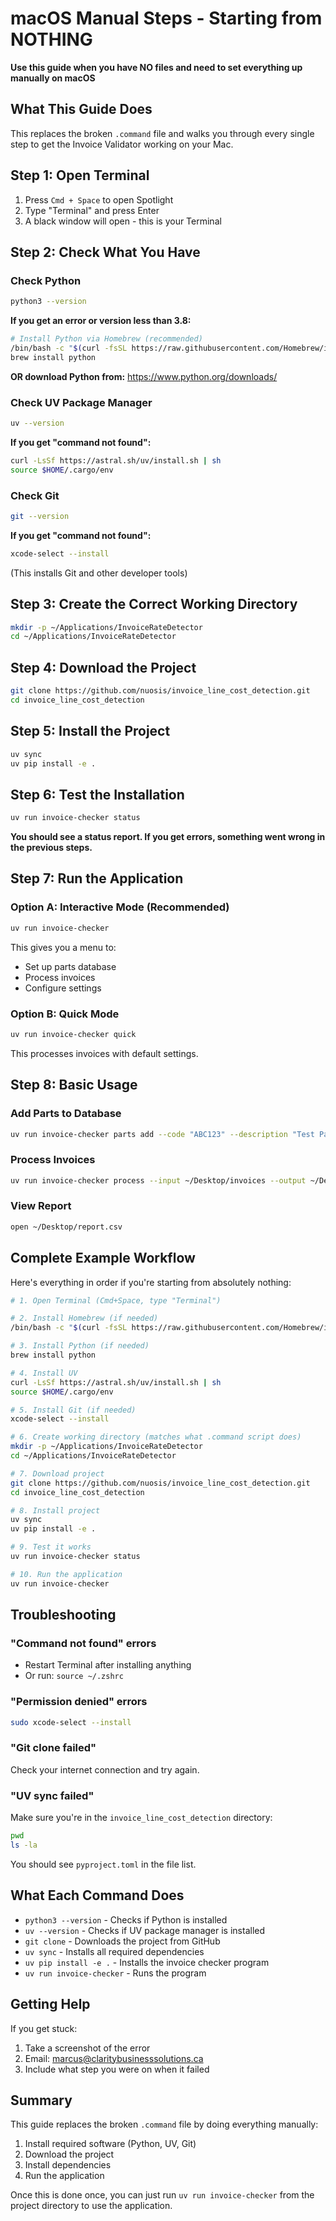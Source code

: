# macOS Manual Steps - Starting from NOTHING

**Use this guide when you have NO files and need to set everything up manually on macOS**

## What This Guide Does
This replaces the broken `.command` file and walks you through every single step to get the Invoice Validator working on your Mac.

## Step 1: Open Terminal
1. Press `Cmd + Space` to open Spotlight
2. Type "Terminal" and press Enter
3. A black window will open - this is your Terminal

## Step 2: Check What You Have

### Check Python
```bash
python3 --version
```

**If you get an error or version less than 3.8:**
```bash
# Install Python via Homebrew (recommended)
/bin/bash -c "$(curl -fsSL https://raw.githubusercontent.com/Homebrew/install/HEAD/install.sh)"
brew install python
```

**OR download Python from:** https://www.python.org/downloads/

### Check UV Package Manager
```bash
uv --version
```

**If you get "command not found":**
```bash
curl -LsSf https://astral.sh/uv/install.sh | sh
source $HOME/.cargo/env
```

### Check Git
```bash
git --version
```

**If you get "command not found":**
```bash
xcode-select --install
```
(This installs Git and other developer tools)

## Step 3: Create the Correct Working Directory
```bash
mkdir -p ~/Applications/InvoiceRateDetector
cd ~/Applications/InvoiceRateDetector
```

## Step 4: Download the Project
```bash
git clone https://github.com/nuosis/invoice_line_cost_detection.git
cd invoice_line_cost_detection
```

## Step 5: Install the Project
```bash
uv sync
uv pip install -e .
```

## Step 6: Test the Installation
```bash
uv run invoice-checker status
```

**You should see a status report. If you get errors, something went wrong in the previous steps.**

## Step 7: Run the Application

### Option A: Interactive Mode (Recommended)
```bash
uv run invoice-checker
```

This gives you a menu to:
- Set up parts database
- Process invoices
- Configure settings

### Option B: Quick Mode
```bash
uv run invoice-checker quick
```

This processes invoices with default settings.

## Step 8: Basic Usage

### Add Parts to Database
```bash
uv run invoice-checker parts add --code "ABC123" --description "Test Part" --rate 1.50
```

### Process Invoices
```bash
uv run invoice-checker process --input ~/Desktop/invoices --output ~/Desktop/report.csv
```

### View Report
```bash
open ~/Desktop/report.csv
```

## Complete Example Workflow

Here's everything in order if you're starting from absolutely nothing:

```bash
# 1. Open Terminal (Cmd+Space, type "Terminal")

# 2. Install Homebrew (if needed)
/bin/bash -c "$(curl -fsSL https://raw.githubusercontent.com/Homebrew/install/HEAD/install.sh)"

# 3. Install Python (if needed)
brew install python

# 4. Install UV
curl -LsSf https://astral.sh/uv/install.sh | sh
source $HOME/.cargo/env

# 5. Install Git (if needed)
xcode-select --install

# 6. Create working directory (matches what .command script does)
mkdir -p ~/Applications/InvoiceRateDetector
cd ~/Applications/InvoiceRateDetector

# 7. Download project
git clone https://github.com/nuosis/invoice_line_cost_detection.git
cd invoice_line_cost_detection

# 8. Install project
uv sync
uv pip install -e .

# 9. Test it works
uv run invoice-checker status

# 10. Run the application
uv run invoice-checker
```

## Troubleshooting

### "Command not found" errors
- Restart Terminal after installing anything
- Or run: `source ~/.zshrc`

### "Permission denied" errors
```bash
sudo xcode-select --install
```

### "Git clone failed"
Check your internet connection and try again.

### "UV sync failed"
Make sure you're in the `invoice_line_cost_detection` directory:
```bash
pwd
ls -la
```
You should see `pyproject.toml` in the file list.

## What Each Command Does

- `python3 --version` - Checks if Python is installed
- `uv --version` - Checks if UV package manager is installed
- `git clone` - Downloads the project from GitHub
- `uv sync` - Installs all required dependencies
- `uv pip install -e .` - Installs the invoice checker program
- `uv run invoice-checker` - Runs the program

## Getting Help

If you get stuck:
1. Take a screenshot of the error
2. Email: marcus@claritybusinesssolutions.ca
3. Include what step you were on when it failed

## Summary

This guide replaces the broken `.command` file by doing everything manually:
1. Install required software (Python, UV, Git)
2. Download the project
3. Install dependencies
4. Run the application

Once this is done once, you can just run `uv run invoice-checker` from the project directory to use the application.